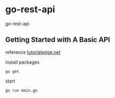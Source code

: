 # go-rest-api

go-rest-api

## Getting Started with A Basic API

reference [tutorialedge.net](https://tutorialedge.net/golang/creating-restful-api-with-golang/)

install packages

```
go get
```

start

```
go run main.go
```
